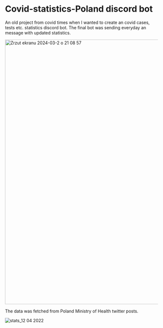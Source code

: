# Covid-statistics-Poland discord bot
An old project from covid times when I wanted to create an covid cases, tests etc. statistics discord bot.
The final bot was sending everyday an message with updated statistics. 

<img width="870" alt="Zrzut ekranu 2024-03-2 o 21 08 57" src="https://github.com/Kubx0404/Covid-statistics-Poland/assets/56558546/365b8a04-1ec4-4ae2-a997-141f45e3214c">

The data was fetched from Poland Ministry of Health twitter posts.



![stats_12 04 2022](https://github.com/Kubx0404/Covid-statistics-Poland/assets/56558546/783895bc-bb0c-47f0-9415-ef32a1dafd8e)
